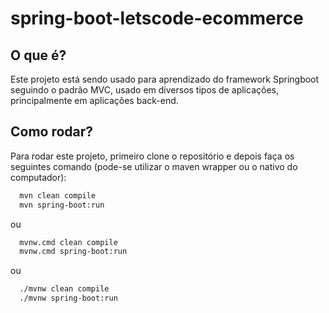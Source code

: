 # spring-boot-letscode-ecommerce

## O que é?
Este projeto está sendo usado para aprendizado do framework Springboot seguindo o padrão MVC, usado em diversos tipos de aplicações, principalmente em aplicações back-end.

## Como rodar?
Para rodar este projeto, primeiro clone o repositório e depois faça os seguintes comando (pode-se utilizar o maven wrapper ou o nativo do computador):

```bash
  mvn clean compile 
  mvn spring-boot:run 
```
ou

```bash
  mvnw.cmd clean compile  
  mvnw.cmd spring-boot:run 
```
ou

```bash
  ./mvnw clean compile
  ./mvnw spring-boot:run 
```